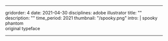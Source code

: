 ---

gridorder: 4
date: 2021-04-30
disciplines: adobe illustrator
title: ""
description: ""
time_period: 2021
thumbnail: "/spooky.png"
intro: |
 spooky phantom <br>
 original typeface



---